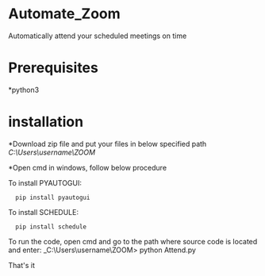 # Automate_Zoom
Automatically attend your scheduled meetings on time

# Prerequisites
*python3

# installation
*Download zip file and put your files in below specified path
    _C:\Users\username\ZOOM_
    
*Open cmd in windows, follow below procedure

To install PYAUTOGUI:

      pip install pyautogui

To install SCHEDULE:

      pip install schedule
      
To run the code, open cmd and go to the path where source code is located and enter:
    _C:\Users\username\ZOOM> python Attend.py
    
That's it
